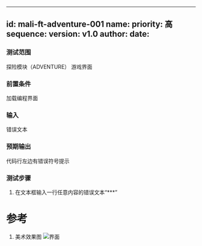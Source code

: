 --------
id: mali-ft-adventure-001
name: 
priority: 高
sequence: 
version: v1.0
author: 
date: 
--------
### 测试范围
   探险模块（ADVENTURE） 游戏界面
### 前置条件
 加载编程界面
### 输入
  错误文本
### 预期输出
  代码行左边有错误符号提示
### 测试步骤
  1. 在文本框输入一行任意内容的错误文本“***”


# 参考
1. 美术效果图
![界面](./战斗主界面.png)